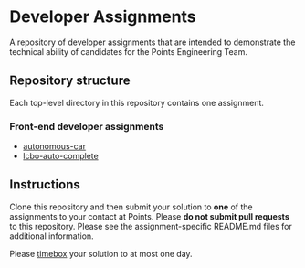 # Developer Assignments

A repository of developer assignments that are intended to demonstrate the
technical ability of candidates for the Points Engineering Team.

## Repository structure

Each top-level directory in this repository contains one assignment.

### Front-end developer assignments

* [autonomous-car](./autonomous-car)
* [lcbo-auto-complete](./lcbo-auto-complete)

## Instructions

Clone this repository and then submit your solution to **one** of the
assignments to your contact at Points. Please **do not submit pull requests**
to this repository. Please see the assignment-specific README.md files for
additional information.

Please [timebox](https://en.wikipedia.org/wiki/Timeboxing) your solution to
at most one day.
